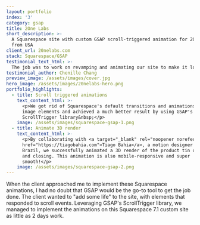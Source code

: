 ```yaml
---
layout: portfolio
index: '3'
category: gsap
title: 2One Labs
short_description: >-
  A Squarespace site with custom GSAP scroll-triggered animation for 2One Labs
  from USA
client_url: 20nelabs.com
stack: Squarespace/GSAP
testimonial_text_html: >-
  The job was to work on revamping and animating our site to make it look more professional and creative. Gustavo worked within the hours, did an amazing job at bringing the site to life and did well above-and-beyond what I expected. 
testimonial_author: Chenille Chang
preview_image: /assets/images/cover.jpg
hero_image: /assets/images/20nelabs-hero.png
portfolio_highlights:
  - title: Scroll triggered animations
    text_content_html: >-
      <p>We got rid of Squarespace's default transitions and animations for the
      image elements and achieved a much better result by using GSAP's
      ScrollTrigger library&nbsp;</p>
    image: /assets/images/squarespace-gsap-1.png
  - title: Animate 3D render
    text_content_html: >-
      <p>By collaborating with <a target="_blank" rel="noopener noreferrer"
      href="https://tiagobahia.com">Tiago Bahia</a>, a motion designer from
      Brazil, we successfully animated a 3D render of the product tin opening
      and closing. This animation is also mobile-responsive and super
      smooth!</p>
    image: /assets/images/squarespace-gsap-2.png
---
```

When the client approached me to implement these Squarespace animations, I had no doubt that GSAP would be the go-to tool to get the job done. The client wanted to "add some life" to the site, with elements that responded to scroll events. Leveraging GSAP's ScrollTrigger library, we managed to implement the animations on this Squarespace 7.1 custom site as little as 2 days work.
